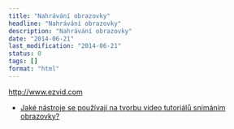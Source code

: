 ```yaml
---
title: "Nahrávání obrazovky"
headline: "Nahrávání obrazovky"
description: "Nahrávání obrazovky"
date: "2014-06-21"
last_modification: "2014-06-21"
status: 0
tags: []
format: "html"
---
```


http://www.ezvid.com


<ul>
  <li><a href="https://365tipu.wordpress.com/2015/06/05/tip156-jake-nastroje-se-pouzivaji-na-tvorbu-video-tutorialu-snimanim-obrazovky/">Jaké nástroje se používají na tvorbu video tutoriálů snímáním obrazovky?</a></li>
</ul>